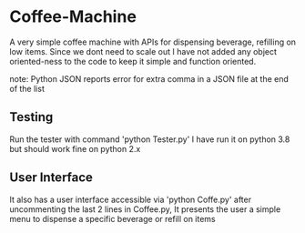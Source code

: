 # Coffee-Machine
A very simple coffee machine with APIs for dispensing beverage, refilling on low items.
Since we dont need to scale out I have not added any object oriented-ness to the code to keep it simple and function oriented.

note: Python JSON reports error for extra comma in a JSON file at the end of the list

## Testing
Run the tester with command 'python Tester.py'
I have run it on python 3.8 but should work fine on python 2.x

## User Interface
It also has a user interface accessible via 'python Coffe.py' after uncommenting the last 2 lines in Coffee.py, It presents the user a simple menu to dispense a specific beverage or refill on items
